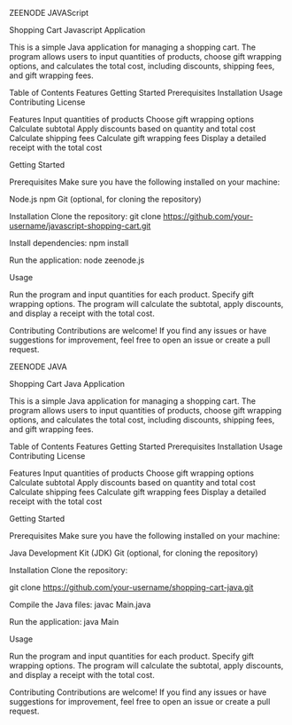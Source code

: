 
ZEENODE JAVAScript  

Shopping Cart Javascript Application

This is a simple Java application for managing a shopping cart. The program allows users to input quantities of products, choose gift wrapping options, and calculates the total cost, including discounts, shipping fees, and gift wrapping fees.

Table of Contents
Features
Getting Started
Prerequisites
Installation
Usage
Contributing
License


Features
Input quantities of products
Choose gift wrapping options
Calculate subtotal
Apply discounts based on quantity and total cost
Calculate shipping fees
Calculate gift wrapping fees
Display a detailed receipt with the total cost


Getting Started

Prerequisites
Make sure you have the following installed on your machine:

Node.js
npm
Git (optional, for cloning the repository)


Installation
Clone the repository:
git clone https://github.com/your-username/javascript-shopping-cart.git

Install dependencies:
npm install

Run the application:
node zeenode.js

Usage

Run the program and input quantities for each product.
Specify gift wrapping options.
The program will calculate the subtotal, apply discounts, and display a receipt with the total cost.

Contributing
Contributions are welcome! If you find any issues or have suggestions for improvement, feel free to open an issue or create a pull request.






ZEENODE JAVA 

Shopping Cart Java Application

This is a simple Java application for managing a shopping cart. The program allows users to input quantities of products, choose gift wrapping options, and calculates the total cost, including discounts, shipping fees, and gift wrapping fees.

Table of Contents
Features
Getting Started
Prerequisites
Installation
Usage
Contributing
License


Features
Input quantities of products
Choose gift wrapping options
Calculate subtotal
Apply discounts based on quantity and total cost
Calculate shipping fees
Calculate gift wrapping fees
Display a detailed receipt with the total cost


Getting Started

Prerequisites
Make sure you have the following installed on your machine:

Java Development Kit (JDK)
Git (optional, for cloning the repository)


Installation
Clone the repository:

git clone https://github.com/your-username/shopping-cart-java.git

Compile the Java files:
javac Main.java

Run the application:
java Main


Usage

Run the program and input quantities for each product.
Specify gift wrapping options.
The program will calculate the subtotal, apply discounts, and display a receipt with the total cost.

Contributing
Contributions are welcome! If you find any issues or have suggestions for improvement, feel free to open an issue or create a pull request.





